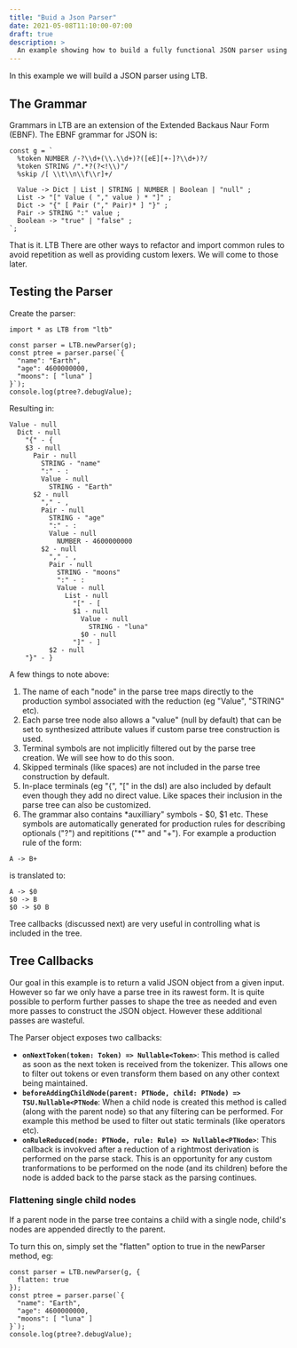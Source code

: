 ```yaml
---
title: "Buid a Json Parser"
date: 2021-05-08T11:10:00-07:00
draft: true
description: >
  An example showing how to build a fully functional JSON parser using the LTB.
---
```


In this example we will build a JSON parser using LTB.

## The Grammar

Grammars in LTB are an extension of the Extended Backaus Naur Form (EBNF).   The EBNF grammar for JSON is:

```
const g = `
  %token NUMBER /-?\\d+(\\.\\d+)?([eE][+-]?\\d+)?/
  %token STRING /".*?(?<!\\)"/
  %skip /[ \\t\\n\\f\\r]+/
  
  Value -> Dict | List | STRING | NUMBER | Boolean | "null" ;
  List -> "[" Value ( "," value ) * "]" ;
  Dict -> "{" [ Pair ("," Pair)* ] "}" ;
  Pair -> STRING ":" value ;
  Boolean -> "true" | "false" ;
`;
```


That is it.  LTB There are other ways to refactor and import common rules to avoid repetition as well as providing custom lexers.  We will come to those later.

## Testing the Parser

Create the parser:

```
import * as LTB from "ltb"

const parser = LTB.newParser(g);
const ptree = parser.parse(`{
  "name": "Earth",                                                                          
  "age": 4600000000,                                                                        
  "moons": [ "luna" ]
}`);
console.log(ptree?.debugValue);
```

Resulting in:

```
Value - null
  Dict - null
    "{" - {
    $3 - null
      Pair - null
        STRING - "name"
        ":" - :
        Value - null
          STRING - "Earth"
      $2 - null
        "," - ,
        Pair - null
          STRING - "age"
          ":" - :
          Value - null
            NUMBER - 4600000000
        $2 - null
          "," - ,
          Pair - null
            STRING - "moons"
            ":" - :
            Value - null
              List - null
                "[" - [
                $1 - null
                  Value - null
                    STRING - "luna"
                  $0 - null
                "]" - ]
          $2 - null
    "}" - }
```

A few things to note above:

1. The name of each "node" in the parse tree maps directly to the production symbol associated with the reduction (eg "Value", "STRING" etc).
2. Each parse tree node also allows a "value" (null by default) that can be set to synthesized attribute values if custom parse tree construction is used.
3. Terminal symbols are not implicitly filtered out by the parse tree creation.   We will see how to do this soon.
4. Skipped terminals (like spaces) are not included in the parse tree construction by default.
5. In-place terminals (eg "{", "[" in the dsl) are also included by default even though they add no direct value.  Like spaces their inclusion in the parse tree can also be customized.
6. The grammar also contains *auxilliary" symbols - $0, $1 etc.  These symbols are automatically generated for production rules for describing optionals ("?") and repititions ("\*" and "+").   For example a production rule of the form:

```
A -> B+
```

is translated to:

```
A -> $0
$0 -> B
$0 -> $0 B
```

Tree callbacks (discussed next) are very useful in controlling what is included in the tree.

## Tree Callbacks

Our goal in this example is to return a valid JSON object from a given input.   However so far we only have a parse tree in its rawest form.  It is quite possible to perform further passes to shape the tree as needed and even more passes to construct the JSON object.  However these additional passes are wasteful.

The Parser object exposes two callbacks:

* **`onNextToken(token: Token) => Nullable<Token>`**: This method is called as soon as the next token is received from the tokenizer.  This allows one to filter out tokens or even transform them based on any other context being maintained.
* **`beforeAddingChildNode(parent: PTNode, child: PTNode) => TSU.Nullable<PTNode`**: When a child node is created this method is called (along with the parent node) so that any filtering can be performed.  For example this method be used to filter out static terminals (like operators etc).
* **`onRuleReduced(node: PTNode, rule: Rule) => Nullable<PTNode>`**: This callback is invokved after a reduction of a rightmost derivation is performed on the parse stack.  This is an opportunity for any custom tranformations to be performed on the node (and its children) before the node is added back to the parse stack as the parsing continues.

### Flattening single child nodes

If a parent node in the parse tree contains a child with a single node, child's nodes are appended directly to the parent.

To turn this on, simply set the "flatten" option to true in the newParser method, eg:

```
const parser = LTB.newParser(g, {
  flatten: true
});
const ptree = parser.parse(`{
  "name": "Earth",                                                                          
  "age": 4600000000,                                                                        
  "moons": [ "luna" ]
}`);
console.log(ptree?.debugValue);
```

